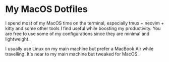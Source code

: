 # My MacOS Dotfiles

I spend most of my MacOS time on the terminal, especially tmux + neovim + kitty and some other tools I find useful while boosting my productivity. You are free to use some of my configurations since they are minimal and lightweight. 

I usually use Linux on my main machine but prefer a MacBook Air while travelling. It's near to my main machine but tweaked for MacOS. 
